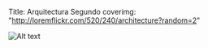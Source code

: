 Title: Arquitectura Segundo
coverimg: "http://loremflickr.com/520/240/architecture?random=2"



![Alt text](http://dummyimage.com/250x300/4d494d/686a82.gif&text=placeholder+image "Optinal title")

